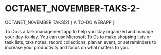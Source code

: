 # OCTANET_NOVEMBER-TAKS-2-
OCTANET_NOVEMBER TAKS(2) { A TO-DO WEBAPP }

To Do is a task management app to help you stay organized and manage your day-to-day. You can use Microsoft To Do to make shopping lists or task lists, take notes, record collections, plan an event, or set reminders to increase your productivity and focus on what matters to you.
